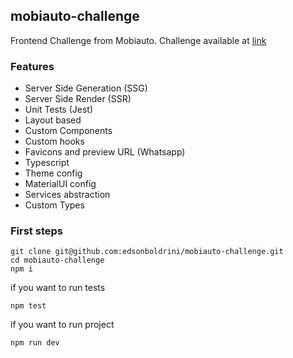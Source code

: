 ## mobiauto-challenge

Frontend Challenge from Mobiauto. Challenge available at [link](https://github.com/edsonboldrini/mobiauto-challenge/blob/main/Teste-Frontend.pdf)

### Features
- Server Side Generation (SSG)
- Server Side Render (SSR)
- Unit Tests (Jest)
- Layout based
- Custom Components
- Custom hooks
- Favicons and preview URL (Whatsapp)
- Typescript
- Theme config
- MaterialUI config
- Services abstraction
- Custom Types

### First steps
```
git clone git@github.com:edsonboldrini/mobiauto-challenge.git
cd mobiauto-challenge
npm i
```

if you want to run tests
```
npm test 
```
if you want to run project
```
npm run dev
```

